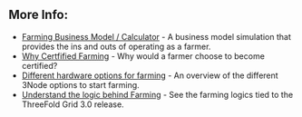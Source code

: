 ## More Info:

- [Farming Business Model / Calculator](farming_calculator) - A business model simulation that provides the ins and outs of operating as a farmer.
- [Why Certfified Farming](tftech:farming_certification_benefits) - Why would a farmer choose to become certified?
- [Different hardware options for farming](farming_hardware_overview) - An overview of the different 3Node options to start farming.
- [Understand the logic behind Farming](farming_logic3) - See the farming logics tied to the ThreeFold Grid 3.0 release.

